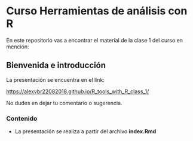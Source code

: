 # Curso Herramientas de análisis con R

En este repositorio vas a encontrar el material de la clase 1 del curso en mención:

## Bienvenida e introducción

La presentación se encuentra en el link:

https://alexvbr22082018.github.io/R_tools_with_R_class_1/

No dudes en dejar tu comentario o sugerencia.

### Contenido

- La presentación se realiza a partir del archivo **index.Rmd**
